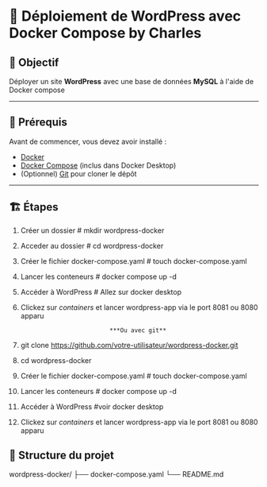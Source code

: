 # 🚀 Déploiement de WordPress avec Docker Compose by Charles

## 🎯 Objectif

Déployer un site **WordPress** avec une base de données **MySQL** à l'aide de Docker compose

---

## 🧰 Prérequis

Avant de commencer, vous devez avoir installé :

- [Docker](https://docs.docker.com/get-docker/)
- [Docker Compose](https://docs.docker.com/compose/) (inclus dans Docker Desktop)
- (Optionnel) [Git](https://git-scm.com/) pour cloner le dépôt

---

## 🏗️ Étapes
1. Créer un dossier # mkdir wordpress-docker
2. Acceder au dossier # cd wordpress-docker
3. Créer le fichier docker-compose.yaml # touch docker-compose.yaml
4. Lancer les conteneurs # docker compose up -d 
5. Accéder à WordPress # Allez sur docker desktop
6. Clickez sur *containers* et lancer wordpress-app via le port 8081 ou 8080 apparu

                                ***Ou avec git**

1. git clone https://github.com/votre-utilisateur/wordpress-docker.git
2. cd wordpress-docker
3. Créer le fichier docker-compose.yaml # touch docker-compose.yaml
4. Lancer les conteneurs # docker compose up -d 
5. Accéder à WordPress #voir docker desktop
6. Clickez sur *containers* et lancer wordpress-app via le port 8081 ou 8080 apparu

## 📁 Structure du projet

wordpress-docker/
├── docker-compose.yaml
└── README.md